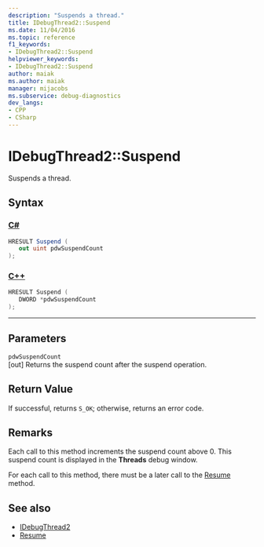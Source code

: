 ```yaml
---
description: "Suspends a thread."
title: IDebugThread2::Suspend
ms.date: 11/04/2016
ms.topic: reference
f1_keywords:
- IDebugThread2::Suspend
helpviewer_keywords:
- IDebugThread2::Suspend
author: maiak
ms.author: maiak
manager: mijacobs
ms.subservice: debug-diagnostics
dev_langs:
- CPP
- CSharp
---
```

# IDebugThread2::Suspend

Suspends a thread.

## Syntax

### [C#](#tab/csharp)
```csharp
HRESULT Suspend ( 
   out uint pdwSuspendCount
);
```
### [C++](#tab/cpp)
```cpp
HRESULT Suspend ( 
   DWORD *pdwSuspendCount
);
```
---

## Parameters
`pdwSuspendCount`\
[out] Returns the suspend count after the suspend operation.

## Return Value
 If successful, returns `S_OK`; otherwise, returns an error code.

## Remarks
 Each call to this method increments the suspend count above 0. This suspend count is displayed in the **Threads** debug window.

 For each call to this method, there must be a later call to the [Resume](../../../extensibility/debugger/reference/idebugthread2-resume.md) method.

## See also
- [IDebugThread2](../../../extensibility/debugger/reference/idebugthread2.md)
- [Resume](../../../extensibility/debugger/reference/idebugthread2-resume.md)
